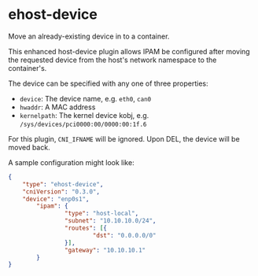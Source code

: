 # ehost-device
Move an already-existing device in to a container.

This enhanced host-device plugin allows IPAM be configured after moving
the requested device from the host's network namespace to the container's.

The device can be specified with any one of three properties:
* `device`: The device name, e.g. `eth0`, `can0`
* `hwaddr`: A MAC address
* `kernelpath`: The kernel device kobj, e.g. `/sys/devices/pci0000:00/0000:00:1f.6`

For this plugin, `CNI_IFNAME` will be ignored. Upon DEL, the device will be moved back.

A sample configuration might look like:

```json
{
	"type": "ehost-device",
	"cniVersion": "0.3.0",
	"device": "enp0s1",
        "ipam": {
                "type": "host-local",
                "subnet": "10.10.10.0/24",
                "routes": [{
                        "dst": "0.0.0.0/0"
                }],
                "gateway": "10.10.10.1"
        }
}
```
